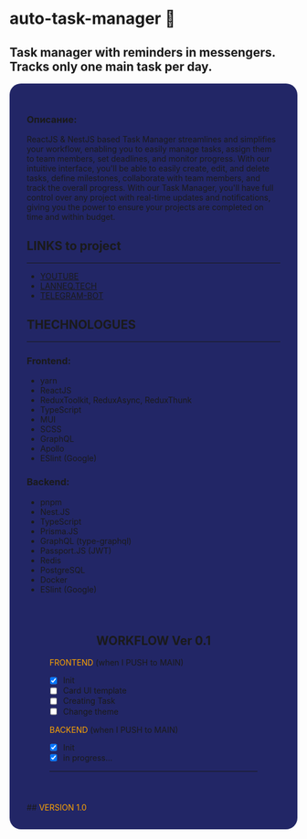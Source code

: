 # auto-task-manager 🚀
Task manager with reminders in messengers. Tracks only one main task per day.
---
<div style='background: #222666; padding: 30px; border-radius: 20px'>

### **Описание:** 
ReactJS & NestJS based Task Manager streamlines and simplifies your workflow, enabling you to easily manage tasks, assign them to team members, set deadlines, and monitor progress. With our intuitive interface, you'll be able to easily create, edit, and delete tasks, define milestones, collaborate with team members, and track the overall progress. With our Task Manager, you'll have full control over any project with real-time updates and notifications, giving you the power to ensure your projects are completed on time and within budget.

## LINKS to project
---
 - [YOUTUBE](https://link.com)
 - [LANNEQ.TECH](https://lanneq.tech)
 - [TELEGRAM-BOT](https://t.me/laneautobot)

## THECHNOLOGUES
---
### Frontend:
 - yarn
 - ReactJS
 - ReduxToolkit, ReduxAsync, ReduxThunk
 - TypeScript
 - MUI
 - SCSS
 - GraphQL
 - Apollo
 - ESlint (Google)

### Backend:
 - pnpm
 - Nest.JS
 - TypeScript
 - Prisma.JS
 - GraphQL (type-graphql)
 - Passport.JS (JWT)
 - Redis
 - PostgreSQL
 - Docker
 - ESlint (Google)


<div style='background-image: url("bgc.gif"); margin: 20px; padding: 20px; border-radius: 10px'>
<h2 style='text-align: center'>WORKFLOW Ver 0.1</h2>

<span style='color: orange'>FRONTEND</span> (when I PUSH to MAIN)
- [x] Init
- [ ] Card UI template
- [ ] Creating Task
- [ ] Change theme

<span style='color: orange'>BACKEND</span> (when I PUSH to MAIN)
- [x] Init
- [x] in progress...

---
</div>
## <span style='color: orange'>VERSION 1.0</span>

</div>